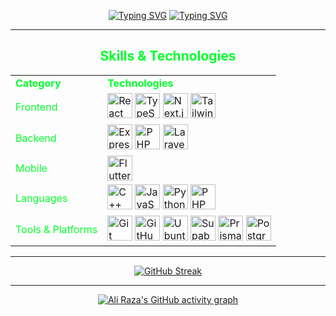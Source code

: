 <div align="center">

<a href="https://git.io/typing-svg"><img src="https://readme-typing-svg.herokuapp.com?font=Moirai+One&size=80&duration=7000&pause=1000&color=00FF2B&center=true&vCenter=true&repeat=false&random=false&width=1000&height=150&lines=Ali+Raza%3A" alt="Typing SVG"/></a>
<a href="https://git.io/typing-svg"><img src="https://readme-typing-svg.herokuapp.com?font=Poppins&size=25&pause=1000&color=00FF2B&center=true&vCenter=true&multiline=true&repeat=false&random=false&width=1280&height=75&lines=Going+to+be+a+software+engineer.;Perseverance+is+the+courage+to+continue+when+the+world+whispers,+'quit.'" alt="Typing SVG" /></a>

</div>

<hr />
<!-- Skills section -->
<h2 align="center" style="color:#00FF2B">Skills & Technologies</h2>

<table align="center">
  <tr>
    <td><b style="color: #00FF2B">Category</b></td>
    <td><b style="color: #00FF2B">Technologies</b></td>
  </tr>
  <tr>
    <td style="color: #00FF2B">Frontend</td>
    <td>
      <img src="https://skillicons.dev/icons?i=react" width="40" height="40" alt="React" title="React"/>
      <img src="https://skillicons.dev/icons?i=ts" width="40" height="40" alt="TypeScript" title="TypeScript"/>
      <img src="https://skillicons.dev/icons?i=nextjs" width="40" height="40" alt="Next.js" title="Next.js"/>
      <img src="https://skillicons.dev/icons?i=tailwind" width="40" height="40" alt="Tailwind CSS" title="Tailwind CSS"/>
    </td>
  </tr>
  <tr>
    <td style="color: #00FF2B">Backend</td>
    <td>
      <img src="https://skillicons.dev/icons?i=express" width="40" height="40" alt="Express.js" title="Express.js"/>
      <img src="https://skillicons.dev/icons?i=php" width="40" height="40" alt="PHP" title="PHP"/>
      <img src="https://skillicons.dev/icons?i=laravel" width="40" height="40" alt="Laravel" title="Laravel"/>
    </td>
  </tr>
  <tr>
    <td style="color: #00FF2B">Mobile</td>
    <td>
      <img src="https://skillicons.dev/icons?i=flutter" width="40" height="40" alt="Flutter" title="Flutter"/>
    </td>
  </tr>
  <tr>
    <td style="color: #00FF2B">Languages</td>
    <td>
      <img src="https://skillicons.dev/icons?i=cpp" width="40" height="40" alt="C++" title="C++"/>
      <img src="https://skillicons.dev/icons?i=js" width="40" height="40" alt="JavaScript" title="JavaScript"/>
      <img src="https://skillicons.dev/icons?i=py" width="40" height="40" alt="Python" title="Python"/>
      <img src="https://skillicons.dev/icons?i=php" width="40" height="40" alt="PHP" title="PHP"/>
    </td>
  </tr>
  <tr>
    <td style="color: #00FF2B">Tools & Platforms</td>
    <td>
      <img src="https://skillicons.dev/icons?i=git" width="40" height="40" alt="Git" title="Git"/>
      <img src="https://skillicons.dev/icons?i=github" width="40" height="40" alt="GitHub" title="GitHub"/>
      <img src="https://skillicons.dev/icons?i=ubuntu" width="40" height="40" alt="Ubuntu" title="Ubuntu"/>
      <img src="https://skillicons.dev/icons?i=supabase" width="40" height="40" alt="Supabase" title="Supabase"/>
      <img src="https://skillicons.dev/icons?i=prisma" width="40" height="40" alt="Prisma" title="Prisma"/>
      <img src="https://skillicons.dev/icons?i=postgres" width="40" height="40" alt="PostgreSQL" title="PostgreSQL"/>
    </td>
  </tr>
</table>

<hr />

<div align="center">

[![GitHub Streak](https://streak-stats.demolab.com?user=ali1raz&theme=hacker&border=00FF2B&stroke=00FF2B&ring=00FF2B&fire=00FF2B&currStreakNum=00FF2B&sideNums=00FF2B&currStreakLabel=00FF2B&sideLabels=00FF2B&dates=00FF2B&date_format=n%2Fj%5B%2FY%5D&mode=weekly&locale=en&card_width=550)](https://git.io/streak-stats)

<hr />

[![Ali Raza's GitHub activity graph](https://github-readme-activity-graph.vercel.app/graph?username=ali1raz&theme=github-compact&bg_color=000000&line=009A22&point=98FB98&color=00FF2B&title_color=00FF2B&area=true&custom_title=Ali1raz's+activity+on+github)](https://github.com/ashutosh00710/github-readme-activity-graph)

</div>
